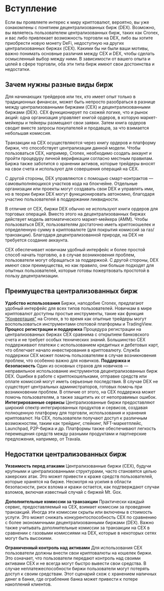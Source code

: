 # Вступление 
Если вы проявляете интерес к миру криптовалют, вероятно, вы уже ознакомлены с понятием децентрализованных бирж (DEX). Возможно, вы являетесь пользователем централизованных бирж, таких как Cronex, и вас либо привлекает возможность торговли на DEX, либо вы хотите приобрести новую монету DeFi, недоступную на других централизованных биржах (CEX). Какими бы ни были ваши мотивы, важно понимать основные различия между CEX и DEX, чтобы сделать осмысленный выбор между ними. В зависимости от вашего опыта и целей в сфере торговли, оба эти типа бирж имеют свои достоинства и недостатки.

## Зачем нужны разные виды бирж
Для начинающих трейдеров или тех, кто имеет опыт только в традиционных финансах, может быть непросто разобраться в разнице между централизованными биржами (CEX) и децентрализованными биржами (DEX). CEX функционирует по схожей логике, что и рынок акций: одна организация управляет книгой ордеров, в которую маркет-мейкеры и тейкеры размещают свои заявки. Затем книга ордеров сводит вместе запросы покупателей и продавцов, за что взимается небольшая комиссия.

Транзакции на CEX осуществляются через книгу ордеров и платформу биржи, что способствует централизации данной модели. Чтобы пользоваться CEX, например, Cronex, необходимо создать аккаунт и пройти процедуру личной верификации согласно местным правилам. Биржа также заботится о хранении активов, которые трейдеры вносят на свои счета и используют для совершения операций на CEX.

С другой стороны, DEX управляются с помощью смарт-контрактов — самовыполняющихся участков кода на блокчейне. Отдельные организации или проекты могут создавать свои DEX и управлять ими, но в теории биржи DEX могут функционировать автономно, благодаря участию пользователей в поддержании ликвидности.

В отличие от CEX, биржи DEX обычно не используют книги ордеров для торговых операций. Вместо этого на децентрализованных биржах действует модель автоматического маркет-мейкера (AMM). Чтобы пользоваться DEX, пользователям достаточно иметь криптокошелек и определенную сумму в криптовалюте (для покрытия комиссий за газ/транзакции). Благодаря децентрализованной природе, на DEX не требуется создание аккаунта.

CEX обеспечивает новичкам удобный интерфейс и более простой способ начать торговлю, а в случае возникновения проблем, пользователи могут обращаться за поддержкой. С другой стороны, DEX имеют свои преимущества, но как правило, они больше подходят для опытных пользователей, которые готовы пожертвовать простотой в пользу децентрализации.

## Преимущества централизованных бирж 
**Удобство использования** Биржи, наподобие Cronex, предлагают удобный интерфейс для всех типов пользователей. Новичкам в мире криптовалют доступны простые инструменты, такие как функция ["Конвертация"](https://cronex.io/convert) на Cronex, в то время как опытные трейдеры могут воспользоваться инструментами спотовой платформы и TradingView. 
**Процесс регистрации и поддержка** Процедура регистрации на централизованных биржах CEX сравнима с открытием банковского счета и не требует особых технических знаний. Большинство CEX поддерживают платежи с использованием кредитных и дебетовых карт, что облегчает начало инвестирования в криптовалюту. Служба поддержки CEX может помочь пользователям в случае возникновения проблем, что особенно важно для новичков.
**Поддержка и безопасность** Один из основных страхов для новичков — неправильное использование инструментов децентрализованных бирж DEX. Ошибки в работе с криптокошельками, отправке средств или оплате комиссий могут иметь серьезные последствия. В случае DEX не существует центральных администраторов, готовых помочь при возникновении проблем. В отличие от этого, на CEX поддержка может помочь пользователям, а также защитить их от непоправимых ошибок.
**Интегрированные сервисы** Централизованные биржи предоставляют широкий спектр интегрированных продуктов и сервисов, создавая полноценную платформу для торговли, использования и хранения криптовалют. На CEX, пользователи получают доступ к различным возможностям, таким как трейдинг, стейкинг, NFT-маркетплейс, Launchpad, P2P-биржа и др. Платформы также обеспечивают легкость перемещения средств между разными продуктами и партнерские предложения, например, от Travala.

## Недостатки централизованных бирж 
**Уязвимость перед атаками** Централизованные биржи (CEX), будучи крупными и централизованными структурами, часто становятся целью хакерских атак. Это может привести к краже средств пользователей, которые хранятся на бирже. Несмотря на усилия в области безопасности, риск взлома и кражи остается, как подтверждают случаи взломов, включая известный случай с биржей Mt. Gox.

**Дополнительные комиссии за транзакции** Практически каждый сервис, предоставляемый на CEX, взимает комиссии за проведение транзакций. Иногда эти комиссии скрыты или включены в стоимость услуги. Это может снижать конкурентоспособность CEX по сравнению с более экономичными децентрализованными биржами (DEX). Важно также учитывать дополнительные комиссии за транзакции на CEX в сравнении с газовыми комиссиями на DEX, которые в некоторых сетях могут быть высокими.

**Ограниченный контроль над активами** Для использования CEX пользователи должны внести свои криптовалюты на кошелек биржи. Это означает, что пользователи передают контроль над своими активами CEX и не всегда могут быстро вывести свои средства. В случае неплатежеспособности биржи пользователи могут потерять доступ к своим средствам. Этот сценарий схож с хранением наличных денег в банке, где ограбление банка может привести к потере накоплений клиентов.





<!--stackedit_data:
eyJoaXN0b3J5IjpbMTA2MDYyNTMxOCwtODM4MTkxODU3LDI5NT
EyMzY3NCw1OTY5NDc0MDQsMTI3MzU4MjUyMSw1NTcwMTE4MDks
LTg1NjY1MzczNCw3MjU0MzkzNTcsLTIwODg3NDY2MTJdfQ==
-->
